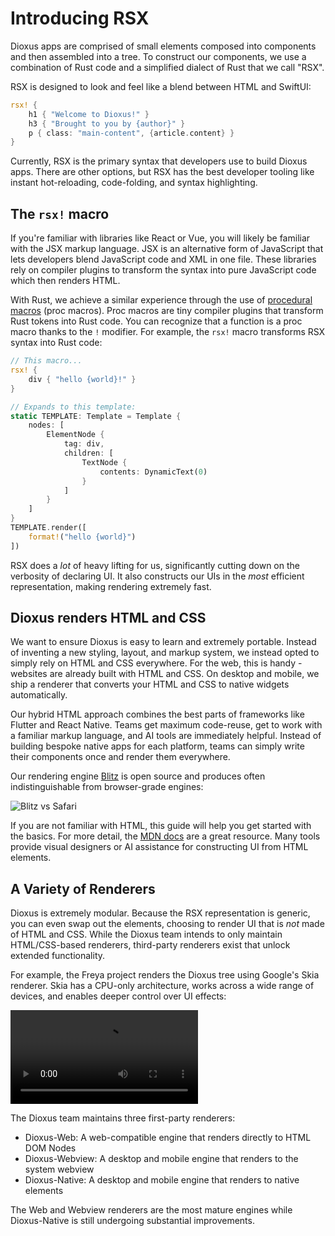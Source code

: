 # Introducing RSX

Dioxus apps are comprised of small elements composed into components and then assembled into a tree. To construct our components, we use a combination of Rust code and a simplified dialect of Rust that we call "RSX".

RSX is designed to look and feel like a blend between HTML and SwiftUI:

```rust
rsx! {
    h1 { "Welcome to Dioxus!" }
    h3 { "Brought to you by {author}" }
    p { class: "main-content", {article.content} }
}
```

Currently, RSX is the primary syntax that developers use to build Dioxus apps. There are other options, but RSX has the best developer tooling like instant hot-reloading, code-folding, and syntax highlighting.

## The `rsx!` macro

If you're familiar with libraries like React or Vue, you will likely be familiar with the JSX markup language. JSX is an alternative form of JavaScript that lets developers blend JavaScript code and XML in one file. These libraries rely on compiler plugins to transform the syntax into pure JavaScript code which then renders HTML.

With Rust, we achieve a similar experience through the use of [procedural macros](https://doc.rust-lang.org/reference/procedural-macros.html) (proc macros). Proc macros are tiny compiler plugins that transform Rust tokens into Rust code. You can recognize that a function is a proc macro thanks to the `!` modifier. For example, the `rsx!` macro transforms RSX syntax into Rust code:

```rust
// This macro...
rsx! {
    div { "hello {world}!" }
}

// Expands to this template:
static TEMPLATE: Template = Template {
    nodes: [
        ElementNode {
            tag: div,
            children: [
                TextNode {
                    contents: DynamicText(0)
                }
            ]
        }
    ]
}
TEMPLATE.render([
    format!("hello {world}")
])
```

RSX does a *lot* of heavy lifting for us, significantly cutting down on the verbosity of declaring UI. It also constructs our UIs in the *most* efficient representation, making rendering extremely fast.

## Dioxus renders HTML and CSS

We want to ensure Dioxus is easy to learn and extremely portable. Instead of inventing a new styling, layout, and markup system, we instead opted to simply rely on HTML and CSS everywhere. For the web, this is handy - websites are already built with HTML and CSS. On desktop and mobile, we ship a renderer that converts your HTML and CSS to native widgets automatically.

Our hybrid HTML approach combines the best parts of frameworks like Flutter and React Native. Teams get maximum code-reuse, get to work with a familiar markup language, and AI tools are immediately helpful. Instead of building bespoke native apps for each platform, teams can simply write their components once and render them everywhere.

Our rendering engine [Blitz](https://github.com/dioxuslabs/blitz) is open source and produces often indistinguishable from browser-grade engines:

![Blitz vs Safari](/assets/07/blitz-vs-safari.png)

If you are not familiar with HTML, this guide will help you get started with the basics. For more detail, the [MDN docs](https://developer.mozilla.org/en-US/docs/Web/HTML) are a great resource. Many tools provide visual designers or AI assistance for constructing UI from HTML elements.

## A Variety of Renderers

Dioxus is extremely modular. Because the RSX representation is generic, you can even swap out the elements, choosing to render UI that is *not* made of HTML and CSS. While the Dioxus team intends to only maintain HTML/CSS-based renderers, third-party renderers exist that unlock extended functionality.

For example, the Freya project renders the Dioxus tree using Google's Skia renderer. Skia has a CPU-only architecture, works across a wide range of devices, and enables deeper control over UI effects:

![Example Freya App](/assets/07/freya-todo.webm)

The Dioxus team maintains three first-party renderers:

- Dioxus-Web: A web-compatible engine that renders directly to HTML DOM Nodes
- Dioxus-Webview: A desktop and mobile engine that renders to the system webview
- Dioxus-Native: A desktop and mobile engine that renders to native elements

The Web and Webview renderers are the most mature engines while Dioxus-Native is still undergoing substantial improvements.


